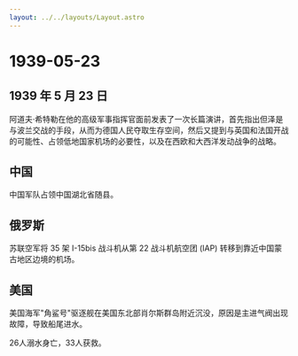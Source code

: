 ```yaml
---
layout: ../../layouts/Layout.astro
---
```


# 1939-05-23

## 1939 年 5 月 23 日

阿道夫·希特勒在他的高级军事指挥官面前发表了一次长篇演讲，首先指出但泽是与波兰交战的手段，从而为德国人民夺取生存空间，然后又提到与英国和法国开战的可能性、占领低地国家机场的必要性，以及在西欧和大西洋发动战争的战略。

## 中国

中国军队占领中国湖北省随县。

## 俄罗斯

苏联空军将 35 架 I-15bis 战斗机从第 22 战斗机航空团 (IAP)
转移到靠近中国蒙古地区边境的机场。

## 美国

美国海军"角鲨号"驱逐舰在美国东北部肖尔斯群岛附近沉没，原因是主进气阀出现故障，导致船尾进水。

26人溺水身亡，33人获救。